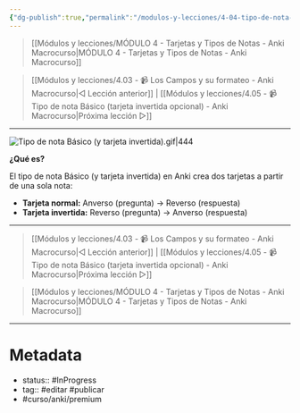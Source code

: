 ```yaml
---
{"dg-publish":true,"permalink":"/modulos-y-lecciones/4-04-tipo-de-nota-basico-y-tarjeta-invertida-anki-macrocurso/","noteIcon":"","updated":"2024-06-04T20:24:02.576+02:00"}
---
```



> [[Módulos y lecciones/MÓDULO 4 - Tarjetas y Tipos de Notas - Anki Macrocurso\|MÓDULO 4 - Tarjetas y Tipos de Notas - Anki Macrocurso]]

> [[Módulos y lecciones/4.03 - 📹 Los Campos y su formateo - Anki Macrocurso\|◁ Lección anterior]] | [[Módulos y lecciones/4.05 - 📹 Tipo de nota Básico (tarjeta invertida opcional) - Anki Macrocurso\|Próxima lección ▷]]


---

![Tipo de nota Básico (y tarjeta invertida).gif|444](/img/user/M%C3%B3dulos%20y%20lecciones/ANEXOS/Tipo%20de%20nota%20B%C3%A1sico%20(y%20tarjeta%20invertida).gif)

**¿Qué es?**

El tipo de nota Básico (y tarjeta invertida) en Anki crea dos tarjetas a partir de una sola nota:

- **Tarjeta normal:** Anverso (pregunta) -> Reverso (respuesta)
- **Tarjeta invertida:** Reverso (pregunta) -> Anverso (respuesta)


---

> [[Módulos y lecciones/4.03 - 📹 Los Campos y su formateo - Anki Macrocurso\|◁ Lección anterior]] | [[Módulos y lecciones/4.05 - 📹 Tipo de nota Básico (tarjeta invertida opcional) - Anki Macrocurso\|Próxima lección ▷]]

> [[Módulos y lecciones/MÓDULO 4 - Tarjetas y Tipos de Notas - Anki Macrocurso\|MÓDULO 4 - Tarjetas y Tipos de Notas - Anki Macrocurso]]

---

# Metadata
- status:: #InProgress  
- tag:: #editar #publicar 
- #curso/anki/premium  